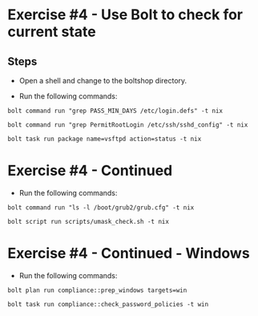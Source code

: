 # Exercise #4 - Use Bolt to check for current state

## Steps

- Open a shell and change to the boltshop directory.

- Run the following commands:


`bolt command run "grep PASS_MIN_DAYS /etc/login.defs" -t nix`


`bolt command run "grep PermitRootLogin /etc/ssh/sshd_config" -t nix`


`bolt task run package name=vsftpd action=status -t nix`


# Exercise #4 - Continued

- Run the following commands:

`bolt command run "ls -l /boot/grub2/grub.cfg" -t nix`


`bolt script run scripts/umask_check.sh -t nix`


# Exercise #4 - Continued - Windows

- Run the following commands:

`bolt plan run compliance::prep_windows targets=win` 

`bolt task run compliance::check_password_policies -t win`
